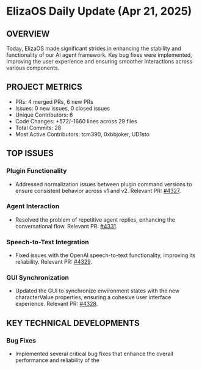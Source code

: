 # ElizaOS Daily Update (Apr 21, 2025)

## OVERVIEW 
Today, ElizaOS made significant strides in enhancing the stability and functionality of our AI agent framework. Key bug fixes were implemented, improving the user experience and ensuring smoother interactions across various components.

## PROJECT METRICS
- PRs: 4 merged PRs, 6 new PRs
- Issues: 0 new issues, 0 closed issues
- Unique Contributors: 6
- Code Changes: +572/-1660 lines across 29 files
- Total Commits: 28
- Most Active Contributors: tcm390, 0xbbjoker, UD1sto

## TOP ISSUES
### Plugin Functionality
- Addressed normalization issues between plugin command versions to ensure consistent behavior across v1 and v2. Relevant PR: [#4327](https://github.com/elizaos/eliza/pull/4327).

### Agent Interaction
- Resolved the problem of repetitive agent replies, enhancing the conversational flow. Relevant PR: [#4331](https://github.com/elizaos/eliza/pull/4331).

### Speech-to-Text Integration
- Fixed issues with the OpenAI speech-to-text functionality, improving its reliability. Relevant PR: [#4329](https://github.com/elizaos/eliza/pull/4329).

### GUI Synchronization
- Updated the GUI to synchronize environment states with the new characterValue properties, ensuring a cohesive user interface experience. Relevant PR: [#4328](https://github.com/elizaos/eliza/pull/4328).

## KEY TECHNICAL DEVELOPMENTS
### Bug Fixes
- Implemented several critical bug fixes that enhance the overall performance and reliability of the